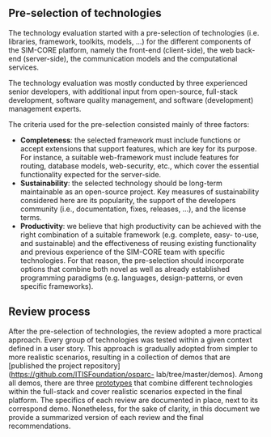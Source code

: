 ## Pre-selection of technologies

The technology evaluation started with a pre-selection of technologies
(i.e. libraries, framework, toolkits, models, ...) for the different
components of the SIM-CORE platform, namely the front-end (client-side),
the web back-end (server-side), the communication models and the
computational services.

The technology evaluation was mostly conducted by three experienced
senior developers, with additional input from open-source, full-stack
development, software quality management, and software (development)
management experts.

The criteria used for the pre-selection consisted mainly of three
factors:

- **Completeness**: the selected framework must include functions or
accept extensions that support features, which are key for its purpose.
For instance, a suitable web-framework must include features for routing,
database models, web-security, etc., which cover the essential
functionality expected for the server-side.
- **Sustainability**: the selected technology should be long-term
maintainable as an open-source project. Key measures of sustainability
considered here are its popularity, the support of the developers
community (i.e., documentation, fixes, releases, ...), and the license
terms.
- **Productivity**: we believe that high productivity can be achieved
with the right combination of a suitable framework (e.g. complete, easy-
to-use, and sustainable) and the effectiveness of reusing existing
functionality and previous experience of the SIM-CORE team with specific
technologies. For that reason, the pre-selection should incorporate
options that combine both novel as well as already established
programming paradigms (e.g. languages, design-patterns, or even specific
frameworks).

## Review process

After the pre-selection of technologies, the review adopted a more
practical approach. Every group of technologies was tested within a given
context defined in a user story. This approach is gradually adopted from
simpler to more realistic scenarios, resulting in a collection of demos
that are [published the project
repository](https://github.com/ITISFoundation/osparc-
lab/tree/master/demos). Among all demos, there are three
[prototypes](parts/demos.md) that combine different technologies within
the full-stack and cover realistic scenarios expected in the final
platform. The specifics of each review are documented in place, next to
its correspond demo. Nonetheless, for the sake of clarity, in this
document we provide a summarized version of each review and the final
recommendations.
